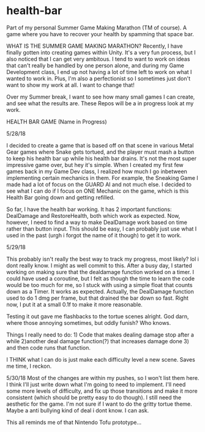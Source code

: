 # health-bar
Part of my personal Summer Game Making Marathon (TM of course). A game where you have to recover your health by spamming that space bar.

WHAT IS THE SUMMER GAME MAKING MARATHON?
Recently, I have finally gotten into creating games within Unity. It's a very fun process, but I also noticed that I can get
very ambitous. I tend to want to work on ideas that can't really be handled by one person alone, and during my Game Development class, I end up not having a lot of time left to work on what I wanted to work in. Plus, I'm also a perfectionist so I sometimes just don't want to show my work at all. I want to change that!

Over my Summer break, I want to see how many small games I can create, and see what the results are. These Repos will be a in progress look at my work.


HEALTH BAR GAME (Name in Progress)

5/28/18

I decided to create a game that is based off on that scene in various Metal Gear games where Snake gets tortued, and the player must mash a button to keep his health bar up while his health bar drains. It's not the most super impressive game over, but hey it's simple.
When I created my first few games back in my Game Dev class, I realized how much I go inbetween implementing certain mechanics in them.
For example, the Sneaking Game I made had a lot of focus on the GUARD AI and not much else. I decided to see what I can do if I focus on ONE Mechanic on the game, which is this Health Bar going down and getting refilled.

So far, I have the health bar working. It has 2 important functions: DealDamage and RestoreHealth, both which work as expected.
Now, however, I need to find a way to make DealDamage work based on time rather than button input. This should be easy, I can probably just use what I used in the past (urgh i forgot the name of it though) to get it to work.


5/29/18

This probably isn't really the best way to track my progress, most likely? lol i dont really know. I might as well commit to this.
After a busy day, I started working on making sure that the dealdamage function worked on a timer. I could have used a coroutine, but I felt as though the time to learn the code would be too much for me, so I stuck with using a simple float that counts down as a Timer.
It works as expected. Actually, the DealDamage function used to do 1 dmg per frame, but that drained the bar down so fast. Right now, I put it at a small 0.1f to make it more reasonable. 

Testing it out gave me flashbacks to the tortue scenes alright. God darn, where those annoying sometimes, but oddly funish? Who knows.

Things I really need to do: 1) Code that makes dealing damage stop after a while 2)another deal damage function(?) that increases damage done 3) and then code runs that function.

I THINK what I can do is just make each difficulty level a new scene. Saves me time, I reckon.

5/30/18
Most of the changes are within my pushes, so I won't list them here.  I think I'll just write down what I'm going to need to implement. 
I'll need some more levels of difficulty, and fix up those transitions and make it more consistent (which should be pretty easy to do though).
I still need the aesthetic for the game. I'm not sure if I want to do the gritty tortue theme. Maybe a anti bullying kind of deal i dont  know. I can ask.

This all reminds me of that Nintendo Tofu prototype...

